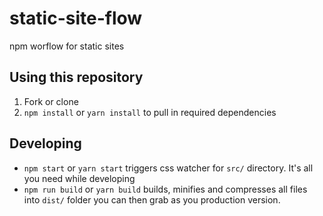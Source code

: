 # static-site-flow
npm worflow for static sites


## Using this repository

1) Fork or clone
2) `npm install` or `yarn install` to pull in required dependencies

## Developing

- `npm start` or `yarn start` triggers css watcher for `src/` directory. It's all you need while developing
- `npm run build` or `yarn build` builds, minifies and compresses all files into `dist/` folder you can then grab as you production version.
